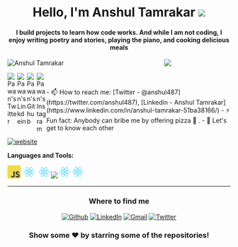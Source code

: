 <div align="center">
   <h1> Hello, I'm Anshul Tamrakar <img src="https://media.giphy.com/media/hvRJCLFzcasrR4ia7z/giphy.gif" width="25px"></h1>
   <h4> I build projects to learn how code works. And while I am not coding, I enjoy writing poetry and stories, playing the piano, and cooking delicious meals </h4>
</div>
<img src="https://camo.githubusercontent.com/410dd0b1b800cd1e13965237beee2a32474be978/68747470733a2f2f6d656469612e67697068792e636f6d2f6d656469612f4d3967624264396e6244724f5475314d71782f67697068792e676966" align="right" width="150"/>

<p align="left"> <img src="https://komarev.com/ghpvc/?username=DivyanshTamrakar&label=Views&color=blue&style=plastic" alt="Anshul Tamrakar" /> </p>

<a href="https://twitter.com/anshul487">
  <img align="left" alt="Pawan's Twitter" width="22px" src="https://cdn.jsdelivr.net/npm/simple-icons@v3/icons/twitter.svg" />
</a>
<a href="https://www.linkedin.com/in/anshul-tamrakar-51ba38166/">
  <img align="left" alt="Pawan's Linkdein" width="22px" src="https://cdn.jsdelivr.net/npm/simple-icons@v3/icons/linkedin.svg" />
</a>
<a href="https://github.com/anshultamrakar">
  <img align="left" alt="Pawan's Github" width="22px" src="https://cdn.jsdelivr.net/npm/simple-icons@v3/icons/github.svg" />
</a>
<a href="https://www.instagram.com/anshul_tamrakar487/">
  <img align="left" alt="Pawan's Instagram" width="22px" src="https://cdn.jsdelivr.net/npm/simple-icons@v3/icons/instagram.svg" />
</a>
<br/>
<br/>
- 📫 How to reach me: [Twitter - @anshul487](https://twitter.com/anshul487), [Linkedin - Anshul Tamrakar](https://www.linkedin.com/in/anshul-tamrakar-51ba38166/)
- ⚡ Fun fact: Anybody can bribe me by offering pizza 🍕 .
- 💭 Let's get to know each other 

[![website](https://img.shields.io/badge/PortfolioWebsite-anshultamrakardeveloper.netlify.app-2648ff?style=flat-square&logo=google-chrome)](https://anshultamrakardeveloper.netlify.app)


**Languages and Tools:**

  
<code><img height="30" src="https://raw.githubusercontent.com/github/explore/80688e429a7d4ef2fca1e82350fe8e3517d3494d/topics/javascript/javascript.png"></code>
<code><img height="30" src="https://raw.githubusercontent.com/github/explore/80688e429a7d4ef2fca1e82350fe8e3517d3494d/topics/react/react.png"></code>
<code><img height="30" src="https://raw.githubusercontent.com/github/explore/80688e429a7d4ef2fca1e82350fe8e3517d3494d/topics/react/react.png"></code><code><img height="30" src="[https://raw.githubusercontent.com/github/explore/80688e429a7d4ef2fca1e82350fe8e3517d3494d/topics/react/react.png](https://www.google.com/imgres?imgurl=https%3A%2F%2Feveryday.codes%2Fwp-content%2Fuploads%2F2020%2F01%2F0-U2DmhXYumRyXH6X1.png&imgrefurl=https%3A%2F%2Feveryday.codes%2Fcode-review%2Fcode-review-redux%2F&tbnid=teLfayBYa3UgpM&vet=12ahUKEwjPyp-Up4_7AhWH_jgGHQFIBBEQMygBegUIARC-AQ..i&docid=cZFdtGfrvRz30M&w=2800&h=2530&q=redux%20images&ved=2ahUKEwjPyp-Up4_7AhWH_jgGHQFIBBEQMygBegUIARC-AQ)"></code><code><img height="30" src="https://raw.githubusercontent.com/github/explore/80688e429a7d4ef2fca1e82350fe8e3517d3494d/topics/react/react.png"></code><code><img height="30" src="https://raw.githubusercontent.com/github/explore/80688e429a7d4ef2fca1e82350fe8e3517d3494d/topics/react/react.png"></code>
  



<div align="center">
  
   
---

<h3>Where to find me</h3>
<p align="center"><a href="https://github.com/anshultamrakar" target="_blank"><img alt="Github" src="https://img.shields.io/badge/GitHub-%2312100E.svg?&style=for-the-badge&logo=Github&logoColor=white" /></a>  <a href="https://www.linkedin.com/in/anshul-tamrakar-51ba38166/" target="_blank"><img alt="LinkedIn" src="https://img.shields.io/badge/linkedin-%230077B5.svg?&style=for-the-badge&logo=linkedin&logoColor=white" /></a> <a href="anshultamrakar487@gmail.com" target="_blank"><img alt="Gmail" src="https://img.shields.io/badge/Gmail-D14836?style=for-the-badge&logo=gmail&logoColor=white" /></a> <a href="https://twitter.com/anshul487" target="_blank"><img alt="Twitter" src="https://img.shields.io/badge/anshul%20tamrakar%20-%231DA1F2.svg?&style=for-the-badge&logo=Twitter&logoColor=white"/></a>

</p>

### Show some ❤️ by starring some of the repositories!

</div>

